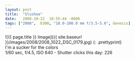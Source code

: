 ```yaml
---
layout: post
title:  "Slushee"
date:   2008-10-22  18:55:44 -0600
tags: ["2008",  D300, "18.0-200.0 mm f/3.5-5.6", Genesis]
---
```

![{{ page.title }} Image]({{ site.baseurl }}/images/2008/2008_1022_DSC_0179.jpg)
{: .prettyprint}  
I'm a sucker for the colors  
1/60 sec, f/4.5, ISO 640 - Shutter clicks this day: 226